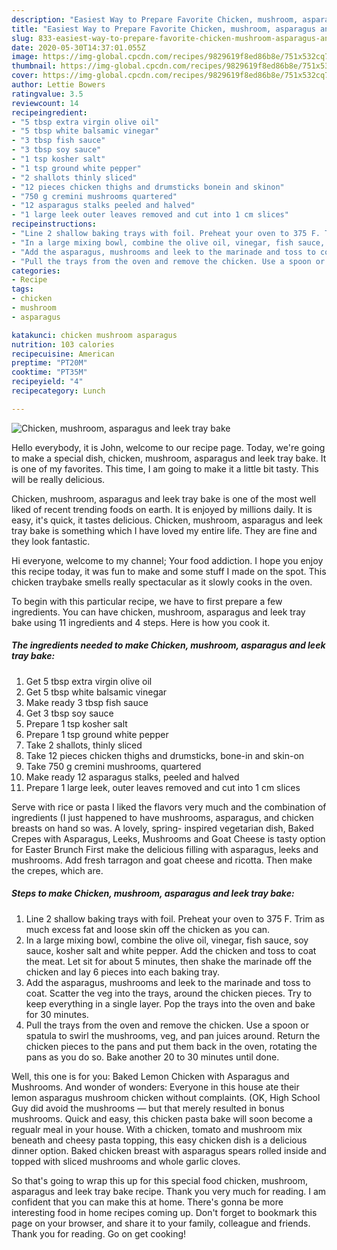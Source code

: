 ```yaml
---
description: "Easiest Way to Prepare Favorite Chicken, mushroom, asparagus and leek tray bake"
title: "Easiest Way to Prepare Favorite Chicken, mushroom, asparagus and leek tray bake"
slug: 833-easiest-way-to-prepare-favorite-chicken-mushroom-asparagus-and-leek-tray-bake
date: 2020-05-30T14:37:01.055Z
image: https://img-global.cpcdn.com/recipes/9829619f8ed86b8e/751x532cq70/chicken-mushroom-asparagus-and-leek-tray-bake-recipe-main-photo.jpg
thumbnail: https://img-global.cpcdn.com/recipes/9829619f8ed86b8e/751x532cq70/chicken-mushroom-asparagus-and-leek-tray-bake-recipe-main-photo.jpg
cover: https://img-global.cpcdn.com/recipes/9829619f8ed86b8e/751x532cq70/chicken-mushroom-asparagus-and-leek-tray-bake-recipe-main-photo.jpg
author: Lettie Bowers
ratingvalue: 3.5
reviewcount: 14
recipeingredient:
- "5 tbsp extra virgin olive oil"
- "5 tbsp white balsamic vinegar"
- "3 tbsp fish sauce"
- "3 tbsp soy sauce"
- "1 tsp kosher salt"
- "1 tsp ground white pepper"
- "2 shallots thinly sliced"
- "12 pieces chicken thighs and drumsticks bonein and skinon"
- "750 g cremini mushrooms quartered"
- "12 asparagus stalks peeled and halved"
- "1 large leek outer leaves removed and cut into 1 cm slices"
recipeinstructions:
- "Line 2 shallow baking trays with foil. Preheat your oven to 375 F. Trim as much excess fat and loose skin off the chicken as you can."
- "In a large mixing bowl, combine the olive oil, vinegar, fish sauce, soy sauce, kosher salt and white pepper. Add the chicken and toss to coat the meat. Let sit for about 5 minutes, then shake the marinade off the chicken and lay 6 pieces into each baking tray."
- "Add the asparagus, mushrooms and leek to the marinade and toss to coat. Scatter the veg into the trays, around the chicken pieces. Try to keep everything in a single layer. Pop the trays into the oven and bake for 30 minutes."
- "Pull the trays from the oven and remove the chicken. Use a spoon or spatula to swirl the mushrooms, veg, and pan juices around. Return the chicken pieces to the pans and put them back in the oven, rotating the pans as you do so. Bake another 20 to 30 minutes until done."
categories:
- Recipe
tags:
- chicken
- mushroom
- asparagus

katakunci: chicken mushroom asparagus 
nutrition: 103 calories
recipecuisine: American
preptime: "PT20M"
cooktime: "PT35M"
recipeyield: "4"
recipecategory: Lunch

---
```



![Chicken, mushroom, asparagus and leek tray bake](https://img-global.cpcdn.com/recipes/9829619f8ed86b8e/751x532cq70/chicken-mushroom-asparagus-and-leek-tray-bake-recipe-main-photo.jpg)

Hello everybody, it is John, welcome to our recipe page. Today, we're going to make a special dish, chicken, mushroom, asparagus and leek tray bake. It is one of my favorites. This time, I am going to make it a little bit tasty. This will be really delicious.

Chicken, mushroom, asparagus and leek tray bake is one of the most well liked of recent trending foods on earth. It is enjoyed by millions daily. It is easy, it's quick, it tastes delicious. Chicken, mushroom, asparagus and leek tray bake is something which I have loved my entire life. They are fine and they look fantastic.

Hi everyone, welcome to my channel; Your food addiction. I hope you enjoy this recipe today, it was fun to make and some stuff I made on the spot. This chicken traybake smells really spectacular as it slowly cooks in the oven.


To begin with this particular recipe, we have to first prepare a few ingredients. You can have chicken, mushroom, asparagus and leek tray bake using 11 ingredients and 4 steps. Here is how you cook it.

<!--inarticleads1-->

##### The ingredients needed to make Chicken, mushroom, asparagus and leek tray bake:

1. Get 5 tbsp extra virgin olive oil
1. Get 5 tbsp white balsamic vinegar
1. Make ready 3 tbsp fish sauce
1. Get 3 tbsp soy sauce
1. Prepare 1 tsp kosher salt
1. Prepare 1 tsp ground white pepper
1. Take 2 shallots, thinly sliced
1. Take 12 pieces chicken thighs and drumsticks, bone-in and skin-on
1. Take 750 g cremini mushrooms, quartered
1. Make ready 12 asparagus stalks, peeled and halved
1. Prepare 1 large leek, outer leaves removed and cut into 1 cm slices


Serve with rice or pasta I liked the flavors very much and the combination of ingredients (I just happened to have mushrooms, asparagus, and chicken breasts on hand so was. A lovely, spring- inspired vegetarian dish, Baked Crepes with Asparagus, Leeks, Mushrooms and Goat Cheese is tasty option for Easter Brunch First make the delicious filling with asparagus, leeks and mushrooms. Add fresh tarragon and goat cheese and ricotta. Then make the crepes, which are. 

<!--inarticleads2-->

##### Steps to make Chicken, mushroom, asparagus and leek tray bake:

1. Line 2 shallow baking trays with foil. Preheat your oven to 375 F. Trim as much excess fat and loose skin off the chicken as you can.
1. In a large mixing bowl, combine the olive oil, vinegar, fish sauce, soy sauce, kosher salt and white pepper. Add the chicken and toss to coat the meat. Let sit for about 5 minutes, then shake the marinade off the chicken and lay 6 pieces into each baking tray.
1. Add the asparagus, mushrooms and leek to the marinade and toss to coat. Scatter the veg into the trays, around the chicken pieces. Try to keep everything in a single layer. Pop the trays into the oven and bake for 30 minutes.
1. Pull the trays from the oven and remove the chicken. Use a spoon or spatula to swirl the mushrooms, veg, and pan juices around. Return the chicken pieces to the pans and put them back in the oven, rotating the pans as you do so. Bake another 20 to 30 minutes until done.


Well, this one is for you: Baked Lemon Chicken with Asparagus and Mushrooms. And wonder of wonders: Everyone in this house ate their lemon asparagus mushroom chicken without complaints. (OK, High School Guy did avoid the mushrooms — but that merely resulted in bonus mushrooms. Quick and easy, this chicken pasta bake will soon become a regualr meal in your house. With a chicken, tomato and mushroom mix beneath and cheesy pasta topping, this easy chicken dish is a delicious dinner option. Baked chicken breast with asparagus spears rolled inside and topped with sliced mushrooms and whole garlic cloves. 

So that's going to wrap this up for this special food chicken, mushroom, asparagus and leek tray bake recipe. Thank you very much for reading. I am confident that you can make this at home. There's gonna be more interesting food in home recipes coming up. Don't forget to bookmark this page on your browser, and share it to your family, colleague and friends. Thank you for reading. Go on get cooking!

